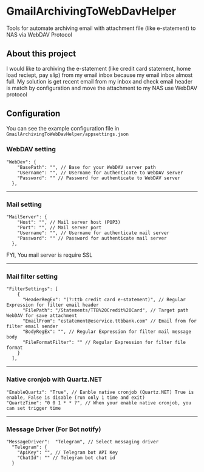 # GmailArchivingToWebDavHelper
Tools for automate archiving email with attachment file (like e-statement) to NAS via WebDAV Protocol

## About this project
I would like to archiving the e-statement (like credit card statement, home load reciept, pay slip) from my email inbox because my email inbox almost full. My solution is get recent email from my inbox and check email header is match by configuration and move the attachment to my NAS use WebDAV protocol

## Configuration
You can see the example configuration file in `GmailArchivingToWebDavHelper/appsettings.json`

### WebDAV setting
```
"WebDev": {
    "BasePath": "", // Base for your WebDAV server path
    "Username": "", // Username for authenticate to WebDAV server
    "Password": "" // Password for authenticate to WebDAV server
  },
```
---

### Mail setting
```
"MailServer": {
    "Host": "", // Mail server host (POP3)
    "Port": "", // Mail server port
    "Username": "", // Username for authenticate mail server
    "Password": "" // Password for authenticate mail server
  },
```
FYI, You mail server is require SSL

---

### Mail filter setting
```
"FilterSettings": [
    {
      "HeaderRegEx": "(?:ttb credit card e-statement)", // Regular Expression for filter email header
      "FilePath": "/Statements/TTB%20Credit%20Card", // Target path WebDAV for save attachment
      "EmailFrom": "estatement@eservice.ttbbank.com" // Email from for filter email sender
	  "BodyRegEx": "", // Regular Expression for filter mail message body
      "FileFormatFilter": "" // Regular Expression for filter file format
    }
  ],
  ```
---
### Native cronjob with Quartz.NET
```
"EnableQuartz": "True", // Eanble native cronjob (Quartz.NET) True is enable, False is disable (run only 1 time and exit)
"QuartzTime": "0 0 1 * * ?", // When your enable native cronjob, you can set trigger time
```

---

### Message Driver (For Bot notify)
```
"MessageDriver":  "Telegram", // Select messaging driver
  "Telegram": {
    "ApiKey": "", // Telegram bot API Key
    "ChatId": "" // Telegram bot chat id
  }
```

